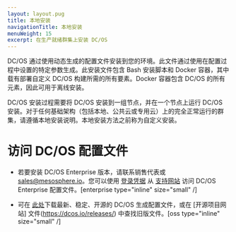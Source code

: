 ```yaml
---
layout: layout.pug
title: 本地安装 
navigationTitle: 本地安装 
menuWeight: 15
excerpt: 在生产就绪群集上安装 DC/OS
---
```


DC/OS 通过使用动态生成的配置文件安装到您的环境。此文件通过使用在配置过程中设置的特定参数生成。此安装文件包含 Bash 安装脚本和 Docker 容器，其中载有部署自定义 DC/OS 构建所需的所有要素。Docker 容器包含 DC/OS 的所有元素，因此可用于离线安装。

DC/OS 安装过程需要将 DC/OS 安装到一组节点，并在一个节点上运行 DC/OS 安装。对于任何基础架构（包括本地、公共云或专用云）上的完全正常运行的群集，请遵循本地安装说明。本地安装方法之前称为自定义安装。

# 访问 DC/OS 配置文件

- 若要安装 DC/OS Enterprise 版本，请联系销售代表或 <sales@mesosphere.io>。您可以使用 [登录凭据](https://support.mesosphere.com/s/downloads) 从 [支持网站](https://support.mesosphere.com/s/login/) 访问 DC/OS Enterprise 配置文件。[enterprise type="inline" size="small" /]

- 可在 [此处](https://downloads.dcos.io/dcos/stable/dcos_generate_config.sh)下载最新、稳定、开源的 DC/OS 生成配置文件，或在 [开源项目网站] 文件(https://dcos.io/releases/) 中查找旧版文件。[oss type="inline" size="small" /]

